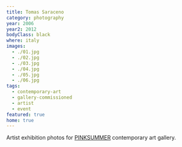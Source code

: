 ```yaml
---
title: Tomas Saraceno
category: photography
year: 2006
year2: 2012
bodyClass: black
where: italy
images:
  - ./01.jpg
  - ./02.jpg
  - ./03.jpg
  - ./04.jpg
  - ./05.jpg
  - ./06.jpg
tags:
  - contemporary-art
  - gallery-commissioned
  - artist
  - event
featured: true
home: true
---
```


Artist exhibition photos for [PINKSUMMER](http://pinksummer.com) contemporary art gallery.

